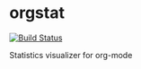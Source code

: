 # orgstat

[![Build Status](https://travis-ci.org/volhovM/orgstat.svg?branch=master)](https://travis-ci.org/volhovM/orgstat)

Statistics visualizer for org-mode
